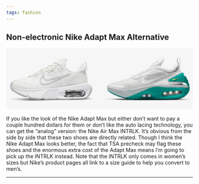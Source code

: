 ```yaml
---
tags: fashion
---
```


## Non-electronic Nike Adapt Max Alternative

![shoes](https://github.com/pham-andrew/pham-andrew.github.io/blob/main/_posts/images/shoes.jpg)

If you like the look of the Nike Adapt Max but either don’t want to pay a couple hundred dollars for them or don’t like the auto lacing technology, you can get the “analog” version: the Nike Air Max INTRLK. It’s obvious from the side by side that these two shoes are directly related. Though I think the Nike Adapt Max looks better, the fact that TSA precheck may flag these shoes and the enormous extra cost of the Adapt Max means I’m going to pick up the INTRLK instead. Note that the INTRLK only comes in women’s sizes but Nike’s product pages all link to a size guide to help you convert to men’s.

---

